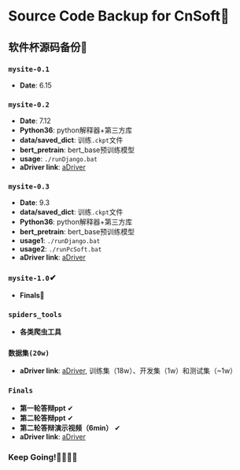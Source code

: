 # Source Code Backup for CnSoft🤣
## 软件杯源码备份🙌

### `mysite-0.1`
- __Date__: 6.15

### `mysite-0.2`
- __Date__: 7.12
- __Python36__: python解释器+第三方库
- __data/saved_dict__: 训练`.ckpt`文件
- __bert_pretrain__: bert_base预训练模型
- __usage__: `./runDjango.bat`
- __aDriver link__: [aDriver](https://www.aliyundrive.com/s/EUnLrt3PV7S)

### `mysite-0.3`
- __Date__: 9.3
- __data/saved_dict__: 训练`.ckpt`文件
- __Python36__: python解释器+第三方库
- __bert_pretrain__: bert_base预训练模型
- __usage1__: `./runDjango.bat`
- __usage2__: `./runPcSoft.bat`
- __aDriver link__: [aDriver](https://www.aliyundrive.com/s/EUnLrt3PV7S)

### `mysite-1.0`✔
- __Finals🎈__

### `spiders_tools`
- __各类爬虫工具__

### `数据集(20w)`
- __aDriver link__: [aDriver](https://www.aliyundrive.com/s/EUnLrt3PV7S), 训练集（18w）、开发集（1w）和测试集（~1w）

### `Finals`
- __第一轮答辩ppt__ ✔
- __第二轮答辩ppt__ ✔
- __第二轮答辩演示视频（6min）__ ✔
- __aDriver link__: [aDriver](https://www.aliyundrive.com/s/EUnLrt3PV7S)

### Keep Going!🐱‍🏍🐱‍🏍